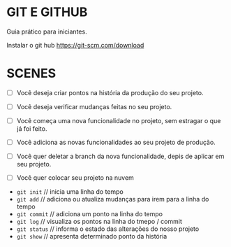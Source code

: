 # GIT E GITHUB

Guia prático para iniciantes.

Instalar o git hub
https://git-scm.com/download

# SCENES

- [ ] Você deseja criar pontos na história da produção do seu projeto.
- [ ] Você deseja verificar mudanças feitas no seu projeto.

- [ ] Você começa uma nova funcionalidade no projeto, sem estragar o que já foi feito.
- [ ] Você adiciona as novas funcionalidades ao seu projeto de produção.
- [ ] Você quer deletar a branch da nova funcionalidade, depis de aplicar em seu projeto.

- [ ] Você quer colocar seu projeto na nuvem



- `git init`    // inicia uma linha do tempo
- `git add`     // adiciona ou atualiza mudanças para irem para a linha do tempo
- `git commit`  // adiciona um ponto na linha do tempo
- `git log`     // visualiza os pontos na linha do tmepo / commit
- `git status`  // informa o estado das alterações do nosso projeto
- `git show`    // apresenta determinado ponto da história




